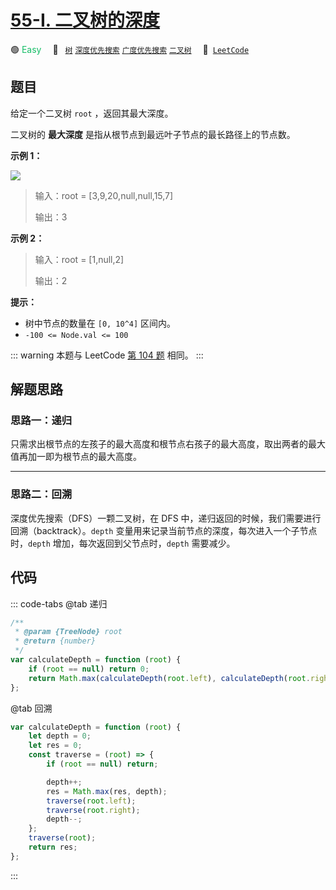 # [55-I. 二叉树的深度](https://leetcode.cn/problems/er-cha-shu-de-shen-du-lcof)

🟢 <font color=#15bd66>Easy</font>&emsp; 🔖&ensp; [`树`](/tag/tree.md) [`深度优先搜索`](/tag/depth-first-search.md) [`广度优先搜索`](/tag/breadth-first-search.md) [`二叉树`](/tag/binary-tree.md)&emsp; 🔗&ensp;[`LeetCode`](https://leetcode.cn/problems/er-cha-shu-de-shen-du-lcof)

## 题目

给定一个二叉树 `root` ，返回其最大深度。

二叉树的 **最大深度** 是指从根节点到最远叶子节点的最长路径上的节点数。

**示例 1：**

![](https://assets.leetcode.com/uploads/2020/11/26/tmp-tree.jpg)

> 输入：root = [3,9,20,null,null,15,7]
>
> 输出：3

**示例 2：**

> 输入：root = [1,null,2]
>
> 输出：2

**提示：**

- 树中节点的数量在 `[0, 10^4]` 区间内。
- `-100 <= Node.val <= 100`

::: warning
本题与 LeetCode [第 104 题](../problem/0104.md) 相同。
:::

## 解题思路

### 思路一：递归

只需求出根节点的左孩子的最大高度和根节点右孩子的最大高度，取出两者的最大值再加一即为根节点的最大高度。

---

### 思路二：回溯

深度优先搜索（DFS）一颗二叉树，在 DFS 中，递归返回的时候，我们需要进行回溯（backtrack）。`depth` 变量用来记录当前节点的深度，每次进入一个子节点时，`depth` 增加，每次返回到父节点时，`depth` 需要减少。

## 代码

::: code-tabs
@tab 递归

```javascript
/**
 * @param {TreeNode} root
 * @return {number}
 */
var calculateDepth = function (root) {
	if (root == null) return 0;
	return Math.max(calculateDepth(root.left), calculateDepth(root.right)) + 1;
};
```

@tab 回溯

```javascript
var calculateDepth = function (root) {
	let depth = 0;
	let res = 0;
	const traverse = (root) => {
		if (root == null) return;

		depth++;
		res = Math.max(res, depth);
		traverse(root.left);
		traverse(root.right);
		depth--;
	};
	traverse(root);
	return res;
};
```

:::
